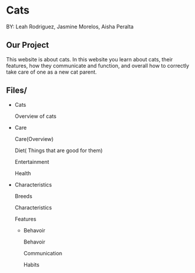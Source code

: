 # Cats 
BY: Leah Rodriguez, Jasmine Morelos, Aisha Peralta 


## Our Project 

This website is about cats. In this website you learn about cats, their features, how they communicate and function, and overall how to correctly take care of one as a new cat parent. 

## Files/ 
* Cats

  Overview of cats 
   
* Care
  
  Care(Overview)
  
  Diet( Things that are good for them)
  
  Entertainment
  
  Health
  
* Characteristics
  
    Breeds

    Characteristics

    Features
  
  * Behavoir
    
    Behavoir

    Communication

    Habits 
    
 
  
 
    
    
